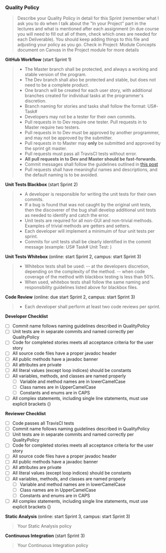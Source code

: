 ### Quality Policy
> Describe your Quality Policy in detail for this Sprint (remember what I ask you to do when I talk about the "In your Project" part in the lectures and what is mentioned after each assignment (in due course you will need to fill out all of them, check which ones are needed for each Deliverable). You should keep adding things to this file and adjusting your policy as you go.
> Check in Project: Module Concepts document on Canvas in the Project module for more details 

**GitHub Workflow** (start Sprint 1)
  > - The Master branch shall be protected, and always a working and stable version of the program.
  > - The Dev branch shall also be protected and stable, but does not need to be a complete product.
  > - One branch will be created for each user story, with additional branches created for individual tasks at the programmer's discretion.
  > - Branch naming for stories and tasks shall follow the format: US#-Task#
  > - Developers may not be a tester for their own commits.
  > - Pull requests in to Dev require one tester. Pull requests in to Master require two testers.
  > - Pull requests in to Dev must be approved by another programmer, and may not be approved by the submitter.
  > - Pull requests in to Master may **only** be submitted and approved by the sprint git master.
  > - Pull requests must pass all TravisCI tests without error.
  > - **All pull requests in to Dev and Master should be fast-forwards**.
  > - Commit messages shall follow the guidelines outlined in [this post](https://chris.beams.io/posts/git-commit/)
  > - Pull requests shall have meaningful names and descriptions, and the default naming is to be avoided.

**Unit Tests Blackbox** (start Sprint 2)
  > - A developer is responsible for writing the unit tests for their own commits.
  > - If a bug is found that was not caught by the original unit tests, then the discoverer of the bug shall develop additional unit tests as needed to identify and catch the error.
  > - Unit tests are required for all non-GUI and non-trivial methods. Examples of trivial methods are getters and setters.
  > - Each developer will implement a minimuim of four unit tests per sprint.
  > - Commits for unit tests shall be clearly identified in the commit message (example: US# Task# Unit Test: )

 **Unit Tests Whitebox** (online: start Sprint 2, campus: start Sprint 3)
  > - Whitebox tests shall be used:
  > -- at the developers discretion, depending on the complexity of the method.
  > -- when code coverage of the method with blackbox testing is less than 50%.
  > - When used, whitebox tests shall follow the same naming and responsibility guidelines listed above for blackbox files.

**Code Review** (online: due start Sprint 2, campus: start Sprint 3)
  > - Each developer shall perform at least two code reviews per sprint.

**Developer Checklist**

- [ ] Commit name follows naming guidelines described in QualityPolicy
- [ ] Unit tests are in separate commits and named correctly per QualityPolicy
- [ ] Code for completed stories meets all acceptance criteria for the user story
- [ ] All source code files have a proper javadoc header
- [ ] All public methods have a javadoc banner
- [ ] All attributes are private
- [ ] All literal values (except loop indices) should be constants
- [ ] All variables, methods, and classes are named properly
  - [ ] Variable and method names are in lowerCamelCase
  - [ ] Class names are in UpperCamelCase
  - [ ] Constants and enums are in CAPS
- [ ] All complex statements, including single line statements, must use explicit brackets {}

**Reviewer Checklist**
- [ ] Code passes all TravisCI tests
- [ ] Commit name follows naming guidelines described in QualityPolicy
- [ ] Unit tests are in separate commits and named correctly per QualityPolicy
- [ ] Code for completed stories meets all acceptance criteria for the user story
- [ ] All source code files have a proper javadoc header
- [ ] All public methods have a javadoc banner
- [ ] All attributes are private
- [ ] All literal values (except loop indices) should be constants
- [ ] All variables, methods, and classes are named properly
  - [ ] Variable and method names are in lowerCamelCase
  - [ ] Class names are in UpperCamelCase
  - [ ] Constants and enums are in CAPS
- [ ] All complex statements, including single line statements, must use explicit brackets {}

**Static Analysis**  (online: start Sprint 3, campus: start Sprint 3)
  > Your Static Analysis policy   

**Continuous Integration**  (start Sprint 3)
  > Your Continuous Integration policy
